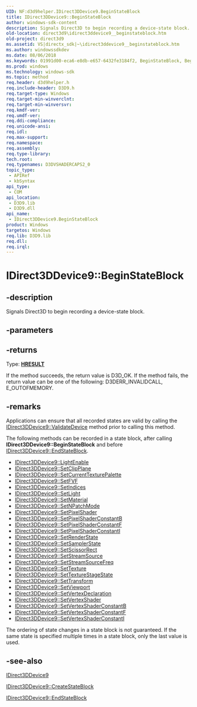 ```yaml
---
UID: NF:d3d9helper.IDirect3DDevice9.BeginStateBlock
title: IDirect3DDevice9::BeginStateBlock
author: windows-sdk-content
description: Signals Direct3D to begin recording a device-state block.
old-location: direct3d9\idirect3ddevice9__beginstateblock.htm
old-project: direct3d9
ms.assetid: VS|directx_sdk|~\idirect3ddevice9__beginstateblock.htm
ms.author: windowssdkdev
ms.date: 08/06/2018
ms.keywords: 01991d00-eca6-e8db-e657-6432fe3184f2, BeginStateBlock, BeginStateBlock method [Direct3D 9], BeginStateBlock method [Direct3D 9],IDirect3DDevice9 interface, IDirect3DDevice9 interface [Direct3D 9],BeginStateBlock method, IDirect3DDevice9.BeginStateBlock, IDirect3DDevice9::BeginStateBlock, d3d9helper/IDirect3DDevice9::BeginStateBlock, direct3d9.idirect3ddevice9__beginstateblock
ms.prod: windows
ms.technology: windows-sdk
ms.topic: method
req.header: d3d9helper.h
req.include-header: D3D9.h
req.target-type: Windows
req.target-min-winverclnt: 
req.target-min-winversvr: 
req.kmdf-ver: 
req.umdf-ver: 
req.ddi-compliance: 
req.unicode-ansi: 
req.idl: 
req.max-support: 
req.namespace: 
req.assembly: 
req.type-library: 
tech.root: 
req.typenames: D3DVSHADERCAPS2_0
topic_type:
 - APIRef
 - kbSyntax
api_type:
 - COM
api_location:
 - D3D9.lib
 - D3D9.dll
api_name:
 - IDirect3DDevice9.BeginStateBlock
product: Windows
targetos: Windows
req.lib: D3D9.lib
req.dll: 
req.irql: 
---
```


# IDirect3DDevice9::BeginStateBlock


## -description


Signals Direct3D to begin recording a device-state block.


## -parameters






## -returns



Type: <b><a href="https://msdn.microsoft.com/en-us/library/Hh437604(v=VS.85).aspx">HRESULT</a></b>

If the method succeeds, the return value is D3D_OK. If the method fails, the return value can be one of the following: D3DERR_INVALIDCALL, E_OUTOFMEMORY.




## -remarks



Applications can ensure that all recorded states are valid by calling the <a href="https://msdn.microsoft.com/en-us/library/Bb205859(v=VS.85).aspx">IDirect3DDevice9::ValidateDevice</a> method prior to calling this method.

The following methods can be recorded in a state block, after calling <b>IDirect3DDevice9::BeginStateBlock</b> and before <a href="https://msdn.microsoft.com/en-us/library/Bb174376(v=VS.85).aspx">IDirect3DDevice9::EndStateBlock</a>. 

<ul>
<li>
<a href="https://msdn.microsoft.com/en-us/library/Bb174421(v=VS.85).aspx">IDirect3DDevice9::LightEnable</a>
</li>
<li>
<a href="https://msdn.microsoft.com/en-us/library/Bb174426(v=VS.85).aspx">IDirect3DDevice9::SetClipPlane</a>
</li>
<li>
<a href="https://msdn.microsoft.com/en-us/library/Bb174428(v=VS.85).aspx">IDirect3DDevice9::SetCurrentTexturePalette</a>
</li>
<li>
<a href="https://msdn.microsoft.com/en-us/library/Bb174433(v=VS.85).aspx">IDirect3DDevice9::SetFVF</a>
</li>
<li>
<a href="https://msdn.microsoft.com/en-us/library/Bb174435(v=VS.85).aspx">IDirect3DDevice9::SetIndices</a>
</li>
<li>
<a href="https://msdn.microsoft.com/en-us/library/Bb174436(v=VS.85).aspx">IDirect3DDevice9::SetLight</a>
</li>
<li>
<a href="https://msdn.microsoft.com/en-us/library/Bb174437(v=VS.85).aspx">IDirect3DDevice9::SetMaterial</a>
</li>
<li>
<a href="https://msdn.microsoft.com/en-us/library/Bb174438(v=VS.85).aspx">IDirect3DDevice9::SetNPatchMode</a>
</li>
<li>
<a href="https://msdn.microsoft.com/en-us/library/Bb174450(v=VS.85).aspx">IDirect3DDevice9::SetPixelShader</a>
</li>
<li>
<a href="https://msdn.microsoft.com/en-us/library/Bb174451(v=VS.85).aspx">IDirect3DDevice9::SetPixelShaderConstantB</a>
</li>
<li>
<a href="https://msdn.microsoft.com/en-us/library/Bb174452(v=VS.85).aspx">IDirect3DDevice9::SetPixelShaderConstantF</a>
</li>
<li>
<a href="https://msdn.microsoft.com/en-us/library/Bb174453(v=VS.85).aspx">IDirect3DDevice9::SetPixelShaderConstantI</a>
</li>
<li>
<a href="https://msdn.microsoft.com/en-us/library/Bb174454(v=VS.85).aspx">IDirect3DDevice9::SetRenderState</a>
</li>
<li>
<a href="https://msdn.microsoft.com/en-us/library/Bb174456(v=VS.85).aspx">IDirect3DDevice9::SetSamplerState</a>
</li>
<li>
<a href="https://msdn.microsoft.com/en-us/library/Bb174457(v=VS.85).aspx">IDirect3DDevice9::SetScissorRect</a>
</li>
<li>
<a href="https://msdn.microsoft.com/en-us/library/Bb174459(v=VS.85).aspx">IDirect3DDevice9::SetStreamSource</a>
</li>
<li>
<a href="https://msdn.microsoft.com/en-us/library/Bb174460(v=VS.85).aspx">IDirect3DDevice9::SetStreamSourceFreq</a>
</li>
<li>
<a href="https://msdn.microsoft.com/en-us/library/Bb174461(v=VS.85).aspx">IDirect3DDevice9::SetTexture</a>
</li>
<li>
<a href="https://msdn.microsoft.com/en-us/library/Bb174462(v=VS.85).aspx">IDirect3DDevice9::SetTextureStageState</a>
</li>
<li>
<a href="https://msdn.microsoft.com/en-us/library/Bb174463(v=VS.85).aspx">IDirect3DDevice9::SetTransform</a>
</li>
<li>
<a href="https://msdn.microsoft.com/en-us/library/Bb174469(v=VS.85).aspx">IDirect3DDevice9::SetViewport</a>
</li>
<li>
<a href="https://msdn.microsoft.com/en-us/library/Bb174464(v=VS.85).aspx">IDirect3DDevice9::SetVertexDeclaration</a>
</li>
<li>
<a href="https://msdn.microsoft.com/en-us/library/Bb174465(v=VS.85).aspx">IDirect3DDevice9::SetVertexShader</a>
</li>
<li>
<a href="https://msdn.microsoft.com/en-us/library/Bb174466(v=VS.85).aspx">IDirect3DDevice9::SetVertexShaderConstantB</a>
</li>
<li>
<a href="https://msdn.microsoft.com/en-us/library/Bb174467(v=VS.85).aspx">IDirect3DDevice9::SetVertexShaderConstantF</a>
</li>
<li>
<a href="https://msdn.microsoft.com/en-us/library/Bb174468(v=VS.85).aspx">IDirect3DDevice9::SetVertexShaderConstantI</a>
</li>
</ul>
The ordering of state changes in a state block is not guaranteed. If the same state is specified multiple times in a state block, only the last value is used.




## -see-also




<a href="https://msdn.microsoft.com/en-us/library/Bb174336(v=VS.85).aspx">IDirect3DDevice9</a>



<a href="https://msdn.microsoft.com/en-us/library/Bb174362(v=VS.85).aspx">IDirect3DDevice9::CreateStateBlock</a>



<a href="https://msdn.microsoft.com/en-us/library/Bb174376(v=VS.85).aspx">IDirect3DDevice9::EndStateBlock</a>
 

 


